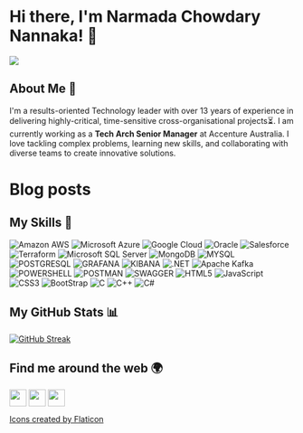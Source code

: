 # Hi there, I'm Narmada Chowdary Nannaka! 👋

<!--
**narmada-nannaka/narmada-nannaka** is a ✨ _special_ ✨ repository because its `README.md` (this file) appears on your GitHub profile.
-->
<a href="https://narmadanannaka.com/" target="blank"><img align="center" src="https://github.com/narmada-nannaka/narmada-nannaka/assets/65201911/6d4c2396-3535-4cdb-89b4-e35273dadbf9" /></a>
<!--![Banner Image]()-->

## About Me 🚀

I'm a results-oriented Technology leader with over 13 years of experience in delivering highly-critical, time-sensitive cross-organisational projects⏳. I am currently working as a **Tech Arch Senior Manager** at Accenture Australia. I love tackling complex problems, learning new skills, and collaborating with diverse teams to create innovative solutions.

# Blog posts
<!-- BLOG-POST-LIST:START -->
<!-- BLOG-POST-LIST:END -->

## My Skills 🧠

![Amazon AWS](https://img.shields.io/badge/Amazon_AWS-FF9900?style=for-the-badge&logo=amazonaws&logoColor=white)
![Microsoft Azure](https://img.shields.io/badge/microsoft%20azure-0089D6?style=for-the-badge&logo=microsoft-azure&logoColor=white)
![Google Cloud](https://img.shields.io/badge/Google_Cloud-4285F4?style=for-the-badge&logo=google-cloud&logoColor=white)
![Oracle](https://img.shields.io/badge/Oracle-F80000?style=for-the-badge&logo=oracle&logoColor=black)
![Salesforce](https://img.shields.io/badge/Salesforce-00A1E0?style=for-the-badge&logo=Salesforce&logoColor=white)
![Terraform](https://img.shields.io/badge/Terraform-7B42BC?style=for-the-badge&logo=terraform&logoColor=white)
![Microsoft SQL Server](https://img.shields.io/badge/Microsoft%20SQL%20Server-CC2927?style=for-the-badge&logo=microsoft%20sql%20server&logoColor=white)
![MongoDB](https://img.shields.io/badge/MongoDB-4EA94B?style=for-the-badge&logo=mongodb&logoColor=white)
![MYSQL](https://img.shields.io/badge/MySQL-005C84?style=for-the-badge&logo=mysql&logoColor=white)
![POSTGRESQL](https://img.shields.io/badge/PostgreSQL-316192?style=for-the-badge&logo=postgresql&logoColor=white)
![GRAFANA](https://img.shields.io/badge/Grafana-F2F4F9?style=for-the-badge&logo=grafana&logoColor=orange&labelColor=F2F4F9)
![KIBANA](https://img.shields.io/badge/Kibana-005571?style=for-the-badge&logo=Kibana&logoColor=white)
![.NET](https://img.shields.io/badge/.NET-512BD4?style=for-the-badge&logo=dotnet&logoColor=white)
![Apache Kafka](https://img.shields.io/badge/Apache_Kafka-231F20?style=for-the-badge&logo=apache-kafka&logoColor=white)
![POWERSHELL](https://img.shields.io/badge/powershell-5391FE?style=for-the-badge&logo=powershell&logoColor=white)
![POSTMAN](https://img.shields.io/badge/Postman-FF6C37?style=for-the-badge&logo=Postman&logoColor=white)
![SWAGGER](https://img.shields.io/badge/Swagger-85EA2D?style=for-the-badge&logo=Swagger&logoColor=white)
![HTML5](https://img.shields.io/badge/HTML5-E34F26?style=for-the-badge&logo=html5&logoColor=white)
![JavaScript](https://img.shields.io/badge/-JavaScript-F7DF1E?style=flat-square&logo=javascript&logoColor=black)
![CSS3](https://img.shields.io/badge/CSS3-1572B6?style=for-the-badge&logo=css3&logoColor=white)
![BootStrap](https://img.shields.io/badge/Bootstrap-563D7C?style=for-the-badge&logo=bootstrap&logoColor=white)
![C](https://img.shields.io/badge/C-00599C?style=for-the-badge&logo=c&logoColor=white)
![C++](https://img.shields.io/badge/C%2B%2B-00599C?style=for-the-badge&logo=c%2B%2B&logoColor=white)
![C#](https://img.shields.io/badge/C%23-239120?style=for-the-badge&logo=csharp&logoColor=white)

## My GitHub Stats 📊

[![GitHub Streak](https://github-readme-streak-stats.herokuapp.com?user=narmada-nannaka&theme=neon-palenight&hide_border=false&mode=weekly&card_width=960)](https://git.io/streak-stats)

## Find me around the web 🌍
<a href="https://narmadanannaka.com/" target="blank"><img height="30" width="30" align="center" src="https://github.com/narmada-nannaka/narmada-nannaka/assets/65201911/1205260a-0a39-4a6d-bdb4-9781284cd103" /></a>
<a href="https://www.linkedin.com/in/narmada-nannaka/" target="blank"><img height="30" width="30" align="center" src="https://github.com/narmada-nannaka/narmada-nannaka/assets/65201911/25916c27-efe2-4ef3-97c1-a9d6ca75b7fb" /></a>
<a href="https://twitter.com/narmada_nannaka" target="blank"><img height="30" width="30" align="center" src="https://github.com/narmada-nannaka/narmada-nannaka/assets/65201911/5a2d8843-0abc-4423-bd3b-4fbcdcb809f2"/></a>

<a href="https://www.flaticon.com/free-icons" title="Social icons">Icons created by Flaticon</a>

